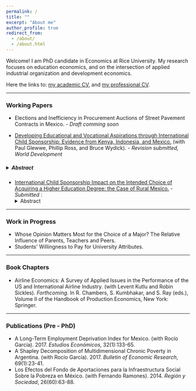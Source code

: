 ```yaml
---
permalink: /
title: ""
excerpt: "About me"
author_profile: true
redirect_from: 
  - /about/
  - /about.html
---
```


Welcome! I am PhD candidate in Economics at Rice University. My research focuses on education economics, and on the intersection of applied industrial organization and development economics.

Here the links to: [my academic CV](http://danstad.github.io/files/CV_DP_Academic.pdf), and [my professional CV](http://danstad.github.io/files/CV_DP_Professional.pdf).

***

### Working Papers
* Elections and Inefficiency in Procurement Auctions of Street Pavement Contracts in Mexico. - _Draft comming soon_
   
* [Developing Educational and Vocational Aspirations through International Child Sponsorship: Evidence from Kenya, Indonesia, and Mexico.](http://danstad.github.io/files/WP_aspirations1.pdf) (with Paul Glewwe, Phillip Ross, and Bruce Wydick). - _Revision submitted, World Development_  
#####   <details> <summary>Abstract</summary> The role of aspirations in facilitating movement out of poverty is a subject of increasing research in development economics. Previous work finds positive impacts from international child sponsorship on educational attainment, employment, and adult income. This paper seeks to ascertain whether the impacts of child sponsorship on educational outcomes may occur through elevated aspirations among sponsored children. Using an age-eligibility rule applied during program rollout to identify causal effects, we study whether international child sponsorship increases educational and vocational aspirations among a sample of 2,022 children in Kenya, Indonesia, and Mexico. While effects are heterogeneous, and strongest in Kenya, we find that, averaging over the three countries, sponsorship increased indices of self-esteem (0.25), optimism (0.26), aspirations (0.29) standard deviations respectively, and expected years of completed education (0.43 years). We find that sponsorship increases actual grade completion by 0.56 among children at the time of the survey, and mediation analysis suggests that the impact of sponsorship on aspirations is likely to mediate higher levels of grade completion. Our results contribute to a growing body of evidence indicating that the positive impacts of child sponsorship stem partly through elevating aspirations. More generally, our research contributes to a larger literature suggesting that the alleviation of internal constraints among the poor is a strong complement to addressing their external constraints. </details>
    
 * [International Child Sponsorship Impact on the Intended Choice of Acquiring a Higher Education Degree: the Case of Rural Mexico.](http://danstad.github.io/files/WP_aspirations2_DP.pdf) - _Submitted_
:   <details> <summary>Abstract</summary> This paper studies the impact of a child sponsorship program on the aspiration to acquire a higher education degree, among a sample of rural children in the states of Oaxaca and Chiapas in the south of Mexico. To account for the program's selection of sponsored children, I estimate a binary Roy type model with unobservables generated by a one-factor structure. I further account for the children's income beliefs by directly eliciting their subjective expected returns to schooling. I find that the average treatment effect on the treated is positive and consistent with previous studies of the sponsorship program, although it is not statistically significant. Estimates of the marginal treatment effect show that the sponsorship effect is higher for children most likely to be selected to the program. From the subjective income expectations data, I document that children in rural settings, 12 to 15 years old, have realistic although heterogeneous expectations, and present a clear gender gap, even at these young ages. </details>
        
*** 

### Work in Progress 

* Whose Opinion Matters Most for the Choice of a Major? The Relative Influence of Parents, Teachers and Peers.
* Students' Willingness to Pay for University Attributes.

***

### Book Chapters 

* Airline Economics: A Survey of Applied Issues in the Performance of the US and International Airline
Industry. (with Levent Kutlu and Robin Sickles). _Forthcoming_. In R. Chambers, S. Kumbhakar, and S. Ray (eds.), Volume II of the Handbook of Production
Economics, New York: Springer.

***

### Publications (Pre - PhD)

* A Long-Term Employment Deprivation Index for Mexico. (with Rocío García). 2017. _Estudios Económicos_, 32(1):133-65.
* A Shapley Decomposition of Multidimensional Chronic Poverty in Argentina. (with Rocío García). 2017. _Bulletin of Economic Research_, 69(1):23-41.
* Los Efectos del Fondo de Aportaciones para la Infraestructura Social Sobre la Pobreza en México. (with Fernando Ramones). 2014. _Región y Sociedad_, 26(60):63-88.

